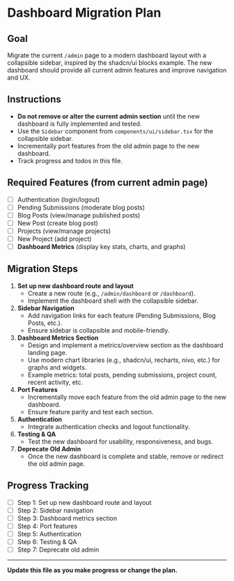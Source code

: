 # Dashboard Migration Plan

## Goal

Migrate the current `/admin` page to a modern dashboard layout with a collapsible sidebar, inspired by the shadcn/ui blocks example. The new dashboard should provide all current admin features and improve navigation and UX.

## Instructions

- **Do not remove or alter the current admin section** until the new dashboard is fully implemented and tested.
- Use the `Sidebar` component from `components/ui/sidebar.tsx` for the collapsible sidebar.
- Incrementally port features from the old admin page to the new dashboard.
- Track progress and todos in this file.

## Required Features (from current admin page)

- [ ] Authentication (login/logout)
- [ ] Pending Submissions (moderate blog posts)
- [ ] Blog Posts (view/manage published posts)
- [ ] New Post (create blog post)
- [ ] Projects (view/manage projects)
- [ ] New Project (add project)
- [ ] **Dashboard Metrics** (display key stats, charts, and graphs)

## Migration Steps

1. **Set up new dashboard route and layout**
   - Create a new route (e.g., `/admin/dashboard` or `/dashboard`).
   - Implement the dashboard shell with the collapsible sidebar.
2. **Sidebar Navigation**
   - Add navigation links for each feature (Pending Submissions, Blog Posts, etc.).
   - Ensure sidebar is collapsible and mobile-friendly.
3. **Dashboard Metrics Section**
   - Design and implement a metrics/overview section as the dashboard landing page.
   - Use modern chart libraries (e.g., shadcn/ui, recharts, nivo, etc.) for graphs and widgets.
   - Example metrics: total posts, pending submissions, project count, recent activity, etc.
4. **Port Features**
   - Incrementally move each feature from the old admin page to the new dashboard.
   - Ensure feature parity and test each section.
5. **Authentication**
   - Integrate authentication checks and logout functionality.
6. **Testing & QA**
   - Test the new dashboard for usability, responsiveness, and bugs.
7. **Deprecate Old Admin**
   - Once the new dashboard is complete and stable, remove or redirect the old admin page.

## Progress Tracking

- [ ] Step 1: Set up new dashboard route and layout
- [ ] Step 2: Sidebar navigation
- [ ] Step 3: Dashboard metrics section
- [ ] Step 4: Port features
- [ ] Step 5: Authentication
- [ ] Step 6: Testing & QA
- [ ] Step 7: Deprecate old admin

---

**Update this file as you make progress or change the plan.**
